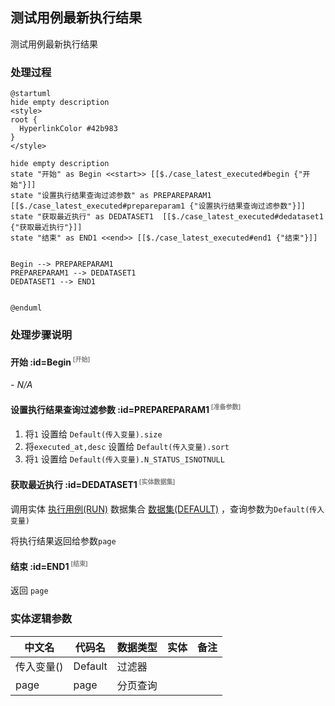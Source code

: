## 测试用例最新执行结果 <!-- {docsify-ignore-all} -->

   测试用例最新执行结果

### 处理过程

```plantuml
@startuml
hide empty description
<style>
root {
  HyperlinkColor #42b983
}
</style>

hide empty description
state "开始" as Begin <<start>> [[$./case_latest_executed#begin {"开始"}]]
state "设置执行结果查询过滤参数" as PREPAREPARAM1  [[$./case_latest_executed#prepareparam1 {"设置执行结果查询过滤参数"}]]
state "获取最近执行" as DEDATASET1  [[$./case_latest_executed#dedataset1 {"获取最近执行"}]]
state "结束" as END1 <<end>> [[$./case_latest_executed#end1 {"结束"}]]


Begin --> PREPAREPARAM1
PREPAREPARAM1 --> DEDATASET1
DEDATASET1 --> END1


@enduml
```


### 处理步骤说明

#### 开始 :id=Begin<sup class="footnote-symbol"> <font color=gray size=1>[开始]</font></sup>



*- N/A*
#### 设置执行结果查询过滤参数 :id=PREPAREPARAM1<sup class="footnote-symbol"> <font color=gray size=1>[准备参数]</font></sup>



1. 将`1` 设置给  `Default(传入变量).size`
2. 将`executed_at,desc` 设置给  `Default(传入变量).sort`
3. 将`1` 设置给  `Default(传入变量).N_STATUS_ISNOTNULL`

#### 获取最近执行 :id=DEDATASET1<sup class="footnote-symbol"> <font color=gray size=1>[实体数据集]</font></sup>



调用实体 [执行用例(RUN)](module/TestMgmt/run.md) 数据集合 [数据集(DEFAULT)](module/TestMgmt/run#数据集合) ，查询参数为`Default(传入变量)`

将执行结果返回给参数`page`

#### 结束 :id=END1<sup class="footnote-symbol"> <font color=gray size=1>[结束]</font></sup>



返回 `page`



### 实体逻辑参数

|    中文名   |    代码名    |  数据类型    |  实体   |备注 |
| --------| --------| -------- | -------- | --------   |
|传入变量(<i class="fa fa-check"/></i>)|Default|过滤器|||
|page|page|分页查询|||
